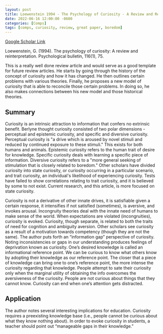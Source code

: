 ```yaml
---
layout: post
title: Loewenstein 1994 - The Psychology of Curiosity - A Review and Reinterpretation
date: 2022-06-16 12:00:00 -0600
categories: [Comps]
tags: [comps, curiosity, review, great paper, boredom]
---
```

[Google Scholar Link](https://scholar.google.com/scholar?hl=en&as_sdt=0%2C45&q=Loewenstein+1994+-+The+Psychology+of+Curiosity+-+A+Review+and+Reinterpretation&btnG=)

Loewenstein, G. (1994). The psychology of curiosity: A review and reinterpretation. Psychological bulletin, 116(1), 75.

This is a really well done review article and would serve as a good template for future review articles.  He starts by going through the history of the concept of curiosity and how it has changed.  He then outlines certain problems with various theories.  Finally, he proposes a new model of curiosity that is able to reconcile those certain problems. In doing so, he also makes connections between his new model and those historical theories. 

## Summary
Curiosity is an intrinsic attraction to information that confers no extrinsic benefit.  Berlyne thought curiosity consisted of two polar dimensions - perceptual and epistemic curiosity, and specific and diversive curiosity.  Perceptual curiosity is "a drive which is aroused by novel stimuli and reduced by continued exposure to these stimuli."  This exists for both humans and animals.  Epistemic curiosity refers to the human trait of desire for knowledge.  Specific curiosity deals with learning a specific piece of information.  Diversive curiosity refers to a "more general seeking of stimulation that is closely related to boredom."  Other scholars have divided curiosity into state curiosity, or curiosity occurring in a particular scenario, and trait curiosity, an individual's likelihood of experiencing curiosity.  Tests have failed to show correlations relating to trait curiosity, and it is believed by some to not exist.  Current research, and this article, is more focused on state curiosity.

Curiosity is not a derivative of other innate drives, it is satisfiable given a certain response, it intensifies if not satisfied (sometimes), is aversive, and invokes arousal.  Incongruity theories deal with the innate need of humans to make sense of the world.  When expectations are violated (incongruities), curiosity is evoked.  Curiosity, though separate, is related to both the traits of need for cognition and ambiguity aversion.  Other scholars see curiosity as a result of a motivation towards competency (though they are not the same).  The author puts forth an “information gap” perspective of curiosity.  Noting inconsistencies or gaps in our understanding produces feelings of deprivation known as curiosity.  One’s desired knowledge is called an informational reference point.  We can be curious to know what others know by adopting their knowledge as our reference point.  The closer that a piece of knowledge can bring one to one’s reference point, the more intense the curiosity regarding that knowledge.  People attempt to sate their curiosity only when the marginal utility of obtaining the info overcomes the aversiveness of the curiosity.  People are not curious about things that they cannot know.  Curiosity can end when one’s attention gets distracted.

## Application
The author notes several interesting implications for education.  Curiosity requires a preexisting knowledge base (i.e., people cannot be curious about what they know nothing about).  In order to evoke curiosity in students, a teacher should point out “manageable gaps in their knowledge.”